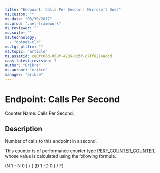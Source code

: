 ```yaml
---
title: "Endpoint: Calls Per Second | Microsoft Docs"
ms.custom: ""
ms.date: "03/30/2017"
ms.prod: ".net-framework"
ms.reviewer: ""
ms.suite: ""
ms.technology: 
  - "dotnet-clr"
ms.tgt_pltfrm: ""
ms.topic: "article"
ms.assetid: ca0fc06d-d68f-4236-bd5f-c7ff6214acdd
caps.latest.revision: 7
author: "Erikre"
ms.author: "erikre"
manager: "erikre"
---
```

# Endpoint: Calls Per Second
Counter Name: Calls Per Second.  
  
## Description  
 Number of calls to this endpoint in a second.  
  
 This counter is of performance counter type [PERF_COUNTER_COUNTER](http://go.microsoft.com/fwlink/?LinkID=94649), whose value is calculated using the following formula.  
  
 (N 1 - N 0 ) / ( (D 1 -D 0 ) / F)